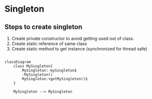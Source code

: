 # Singleton

## Steps to create singleton

1. Create private constructor to avoid getting used out of class.
2. Create static reference of same class
3. Create static method to get instance (synchronized for thread safe)

```mermaid

classDiagram
    class MySingleton{
        MySingleton:-mySingleton$
        -MySingleton()
        MySingleton:+getMySingleton()$
    }

    MySingleton --> MySingleton

```



